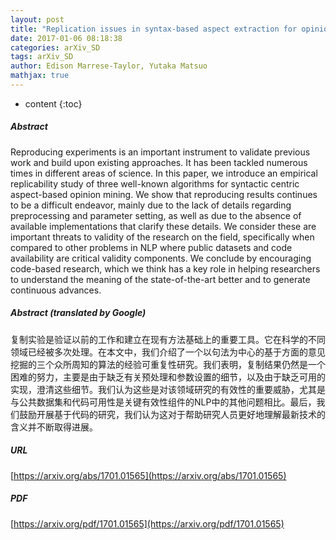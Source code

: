 ```yaml
---
layout: post
title: "Replication issues in syntax-based aspect extraction for opinion mining"
date: 2017-01-06 08:18:38
categories: arXiv_SD
tags: arXiv_SD
author: Edison Marrese-Taylor, Yutaka Matsuo
mathjax: true
---
```


* content
{:toc}

##### Abstract
Reproducing experiments is an important instrument to validate previous work and build upon existing approaches. It has been tackled numerous times in different areas of science. In this paper, we introduce an empirical replicability study of three well-known algorithms for syntactic centric aspect-based opinion mining. We show that reproducing results continues to be a difficult endeavor, mainly due to the lack of details regarding preprocessing and parameter setting, as well as due to the absence of available implementations that clarify these details. We consider these are important threats to validity of the research on the field, specifically when compared to other problems in NLP where public datasets and code availability are critical validity components. We conclude by encouraging code-based research, which we think has a key role in helping researchers to understand the meaning of the state-of-the-art better and to generate continuous advances.

##### Abstract (translated by Google)
复制实验是验证以前的工作和建立在现有方法基础上的重要工具。它在科学的不同领域已经被多次处理。在本文中，我们介绍了一个以句法为中心的基于方面的意见挖掘的三个众所周知的算法的经验可重复性研究。我们表明，复制结果仍然是一个困难的努力，主要是由于缺乏有关预处理和参数设置的细节，以及由于缺乏可用的实现，澄清这些细节。我们认为这些是对该领域研究的有效性的重要威胁，尤其是与公共数据集和代码可用性是关键有效性组件的NLP中的其他问题相比。最后，我们鼓励开展基于代码的研究，我们认为这对于帮助研究人员更好地理解最新技术的含义并不断取得进展。

##### URL
[https://arxiv.org/abs/1701.01565](https://arxiv.org/abs/1701.01565)

##### PDF
[https://arxiv.org/pdf/1701.01565](https://arxiv.org/pdf/1701.01565)

